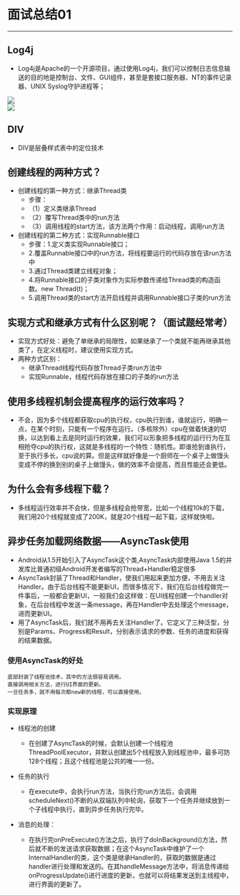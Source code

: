 # 面试总结01 
<hr>   
  
## Log4j
* Log4j是Apache的一个开源项目，通过使用Log4j，我们可以控制日志信息输送的目的地是控制台、文件、GUI组件，甚至是套接口服务器、NT的事件记录器、UNIX Syslog守护进程等；  
  
![](https://i.imgur.com/pGuC6UY.png)  
![](https://i.imgur.com/pKZOYjt.png)  
  
## DIV  
* DIV是层叠样式表中的定位技术   
  
## 创建线程的两种方式？
* 创建线程的第一种方式：继承Thread类
	* 步骤：
	* （1）定义类继承Thread
	* （2）覆写Thread类中的run方法
	* （3）调用线程的start方法，该方法两个作用：启动线程，调用run方法
* 创建线程的第二种方式：实现Runnable接口
	* 步骤：1.定义类实现Runnable接口；
	* 2.覆盖Runnable接口中的run方法，将线程要运行的代码存放在该run方法中
	* 3.通过Thread类建立线程对象；
	* 4.将Runnable接口的子类对象作为实际参数传递给Thread类的构造函数。new Thread(t)；
	* 5.调用Thread类的start方法开启线程并调用Runnable接口子类的run方法 
## 实现方式和继承方式有什么区别呢？（面试题经常考）
* 实现方式好处：避免了单继承的局限性，如果继承了一个类就不能再继承其他类了，在定义线程时，建议使用实现方式。
* 两种方式区别：
	* 继承Thread线程代码存放Thread子类run方法中
	* 实现Runnable，线程代码存放在接口的子类的run方法
 
## 使用多线程机制会提高程序的运行效率吗？
* 不会，因为多个线程都获取cpu的执行权，cpu执行到谁，谁就运行，明确一点，在某个时刻，只能有一个程序在运行。（多核除外）cpu在做着快速的切换，以达到看上去是同时运行的效果，我们可以形象把多线程的运行行为在互相抢夺cpu的执行权，这就是多线程的一个特性：随机性。即谁抢到谁执行，至于执行多长，cpu说的算。但是这样就好像是一个厨师在一个桌子上做馒头变成不停的换到别的桌子上做馒头，做的效率不会提高，而且性能还会更低。
## 为什么会有多线程下载？
* 多线程运行效率并不会快，但是多线程会抢带宽，比如一个线程10k的下载，我们用20个线程就变成了200K，就是20个线程一起下载，这样就快啦。  
  
## 异步任务加载网络数据——AsyncTask使用  

* Android从1.5开始引入了AsyncTask这个类,AsyncTask内部使用Java 1.5的并发库比普通初级Android开发者编写的Thread+Handler稳定很多
* AsyncTask封装了Thread和Handler，使我们用起来更加方便，不用去关注Handler。由于后台线程不能更新UI，而很多情况下，我们在后台线程做完一件事后，一般都会更新UI，一般我们会这样做：在UI线程创建一个handler对象，在后台线程中发送一条message，再在Handler中去处理这个message，进而更新UI。
* 用了AsyncTask后，我们就不用再去关注Handler了。它定义了三种泛型，分别是Params、Progress和Result，分别表示请求的参数、任务的进度和获得的结果数据。
  
### 使用AsyncTask的好处

    底部封装了线程池技术，其中的方法很容易调用。
    直接调用相关方法，进行UI界面的更新。
    一旦任务多，就不用每次都new新的线程，可以直接使用。  
  
### 实现原理  

* 线程池的创建
	* 在创建了AsyncTask的时候，会默认创建一个线程池ThreadPoolExecutor，并默认创建出5个线程放入到线程池中，最多可防128个线程；且这个线程池是公共的唯一一份。
	
* 任务的执行
	* 在execute中，会执行run方法，当执行完run方法后，会调用scheduleNext()不断的从双端队列中轮询，获取下一个任务并继续放到一个子线程中执行，直到异步任务执行完毕。

* 消息的处理：
	* 在执行完onPreExecute()方法之后，执行了doInBackground()方法，然后就不断的发送请求获取数据；在这个AsyncTask中维护了一个InternalHandler的类，这个类是继承Handler的，获取的数据是通过handler进行处理和发送的。在其handleMessage方法中，将消息传递给onProgressUpdate()进行进度的更新，也就可以将结果发送到主线程中，进行界面的更新了。
